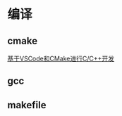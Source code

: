 # 编译

## cmake

[基于VSCode和CMake进行C/C++开发](https://mp.weixin.qq.com/s/nmjQIezDb44a089YMQvNyw)

## gcc


## makefile

